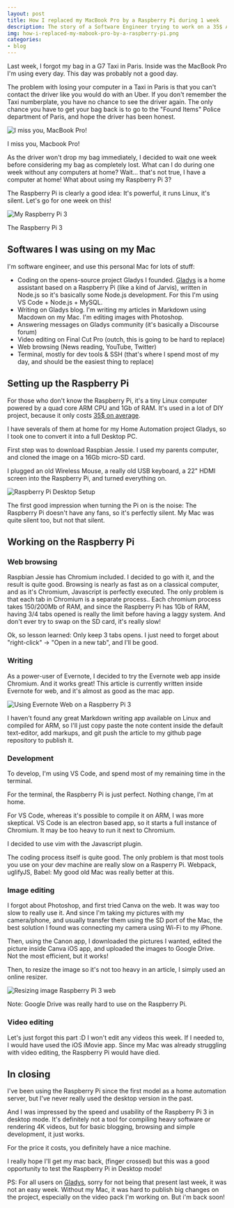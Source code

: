 ```yaml
---
layout: post
title: How I replaced my MacBook Pro by a Raspberry Pi during 1 week
description: The story of a Software Engineer trying to work on a 35$ ARM machine
img: how-i-replaced-my-mabook-pro-by-a-raspberry-pi.png
categories:
- blog
---
```


Last week, I forgot my bag in a G7 Taxi in Paris. Inside was the MacBook Pro I'm using every day. This day was probably not a good day.

The problem with losing your computer in a Taxi in Paris is that you can't contact the driver like you would do with an Uber. If you don't remember the Taxi numberplate, you have no chance to see the driver again. The only chance you have to get your bag back is to go to the "Found Items" Police department of Paris, and hope the driver has been honest.

![I miss you, MacBook Pro!](/assets/img/2017-07-03-how-i-replaced-my-macbook-pro-by-a-raspberry-pi/my_good_old_macbook_pro.jpeg)

I miss you, Macbook Pro!

As the driver won't drop my bag immediately, I decided to wait one week before considering my bag as completely lost. What can I do during one week without any computers at home?
Wait... that's not true, I have a computer at home! What about using my Raspberry Pi 3?

The Raspberry Pi is clearly a good idea: It's powerful, it runs Linux, it's silent.  Let's go for one week on this!

![My Raspberry Pi 3](/assets/img/how-i-replaced-my-mabook-pro-by-a-raspberry-pi.png)

The Raspberry Pi 3

## Softwares I was using on my Mac

I'm software engineer, and use this personal Mac for lots of stuff:

- Coding on the opens-source project Gladys I founded. [Gladys](https://gladysproject.com) is a home assistant based on a Raspberry Pi (like a kind of Jarvis), written in Node.js so it's basically some Node.js development. For this I'm using VS Code + Node.js + MySQL.
- Writing on Gladys blog. I'm writing my articles in Markdown using Macdown on my Mac. I'm editing images with Photoshop.
- Answering messages on Gladys community (it's basically a Discourse forum)
- Video editing on Final Cut Pro (outch, this is going to be hard to replace)
- Web browsing (News reading, YouTube, Twitter)
- Terminal, mostly for dev tools & SSH (that's where I spend most of my day, and should be the easiest thing to replace)

## Setting up the Raspberry Pi

For those who don't know the Raspberry Pi, it's a tiny Linux computer powered by a quad core ARM CPU and 1Gb of RAM. It's used in a lot of DIY project, because it only costs [35$ on average](https://www.amazon.com/gp/product/B01C6Q2GSY/ref=as_li_qf_sp_asin_il_tl?ie=UTF8&tag=gladproj-20&camp=1789&creative=9325&linkCode=as2&creativeASIN=B01C6Q2GSY&linkId=0837cd1b3cc2b715934805ef5eb11723).

I have severals of them at home for my Home Automation project Gladys, so I took one to convert it into a full Desktop PC.

First step was to download Raspbian Jessie. I used my parents computer, and cloned the image on a 16Gb micro-SD card.

I plugged an old Wireless Mouse, a really old USB keyboard, a 22" HDMI screen into the Raspberry Pi, and turned everything on.

![Raspberry Pi Desktop Setup](/assets/img/2017-07-03-how-i-replaced-my-macbook-pro-by-a-raspberry-pi/desktop_setup.jpeg)

The first good impression when turning the Pi on is the noise: The Raspberry Pi doesn't have any fans, so it's perfectly silent. My Mac was quite silent too, but not that silent.

## Working on the Raspberry Pi

### Web browsing

Raspbian Jessie has Chromium included. I decided to go with it, and the result is quite good. Browsing is nearly as fast as on a classical computer, and as it's Chromium, Javascript is perfectly executed. The only problem is that each tab in Chromium is a separate process.. Each chromium process takes 150/200Mb of RAM, and since the Raspberry Pi has 1Gb of RAM, having 3/4 tabs opened is really the limit before having a laggy system. And don't ever try to swap on the SD card, it's really slow!

Ok, so lesson learned: Only keep 3 tabs opens. I just need to forget about "right-click" -> "Open in a new tab", and I'll be good.

### Writing

As a power-user of Evernote, I decided to try the Evernote web app inside Chromium. And it works great! This article is currently written inside Evernote for web, and it's almost as good as the mac app.

![Using Evernote Web on a Raspberry Pi 3](/assets/img/2017-07-03-how-i-replaced-my-macbook-pro-by-a-raspberry-pi/evernote_web_raspberry_pi.png)

I haven't found any great Markdown writing app available on Linux and compiled for ARM, so I'll just copy paste the note content inside the default text-editor, add markups, and git push the article to my github page repository to publish it.

### Development

To develop, I'm using VS Code, and spend most of my remaining time in the terminal.

For the terminal, the Raspberry Pi is just perfect. Nothing change, I'm at home.

For VS Code, whereas it's possible to compile it on ARM, I was more skeptical. VS Code is an electron based app, so it starts a full instance of Chromium. It may be too heavy to run it next to Chromium.

I decided to use vim with the Javascript plugin.

The coding process itself is quite good. The only problem is that most tools you use on your dev machine are really slow on a Rasperry Pi. Webpack, uglifyJS, Babel: My good old Mac was really better at this.

### Image editing

I forgot about Photoshop, and first tried Canva on the web. It was way too slow to really use it. And since I'm taking my pictures with my camera/phone, and usually transfer them using the SD port of the Mac, the best solution I found was connecting my camera using Wi-Fi to my iPhone.

Then, using the Canon app, I downloaded the pictures I wanted, edited the picture inside Canva iOS app, and uploaded the images to Google Drive. Not the most efficient, but it works!

Then, to resize the image so it's not too heavy in an article, I simply used an online resizer.

![Resizing image Raspberry Pi 3 web](/assets/img/2017-07-03-how-i-replaced-my-macbook-pro-by-a-raspberry-pi/resize_image_min.png)


Note: Google Drive was really hard to use on the Raspberry Pi.

### Video editing

Let's just forgot this part :D
I won't edit any videos this week.
If I needed to, I would have used the iOS iMovie app. Since my Mac was already struggling with video editing, the Raspberry Pi would have died.

## In closing

I've been using the Raspberry Pi since the first model as a home automation server, but I've never really used the desktop version in the past.

And I was impressed by the speed and usability of the Raspberry Pi 3 in desktop mode. It's definitely not a tool for compiling heavy software or rendering 4K videos, but for basic blogging, browsing and simple development, it just works.

For the price it costs, you definitely have a nice machine.

I really hope I'll get my mac back, (finger crossed) but this was a good opportunity to test the Raspberry Pi in Desktop mode!

PS: For all users on [Gladys](https://gladysproject.com), sorry for not being that present last week, it was not an easy week. Without my Mac, it was hard to publish big changes on the project, especially on the video pack I'm working on. But i'm back soon!




